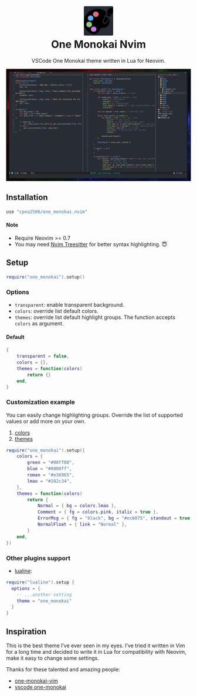 <div align="center">
  <h1>
      <img src="./assets/logo.png" width="80px">
      <br/>
      One Monokai Nvim
  </h1>
  
  VSCode One Monokai theme written in Lua for Neovim.
</div>
  
![one monokai demo](./assets/demo.png)

## Installation

```lua
use "cpea2506/one_monokai.nvim"
```

#### Note

- Require Neovim >= 0.7
- You may need [Nvim Treesitter](https://github.com/nvim-treesitter/nvim-treesitter) for better syntax highlighting. 😇

## Setup

```lua
require("one_monokai").setup()
```

### Options

- `transparent`: enable transparent background.
- `colors`: override list default colors.
- `themes`: override list default highlight groups. The function accepts `colors` as argument.

#### Default

```lua
{
    transparent = false,
    colors = {},
    themes = function(colors)
        return {}
    end,
}
```

### Customization example
You can easily change highlighting groups. Override the list of supported values or add more on your own.
1. [colors](https://github.com/cpea2506/one_monokai.nvim/blob/36ce54a2e5a8a6f112beb1f55414e2bb78a10de0/lua/one_monokai/colors.lua#L4)
2. [themes](https://github.com/cpea2506/one_monokai.nvim/blob/36ce54a2e5a8a6f112beb1f55414e2bb78a10de0/lua/one_monokai/themes.lua#L6)

```lua
require("one_monokai").setup({
    colors = {
        green = "#00ff00",
        blue = "#0000ff",
        roman = "#e36965",
        lmao = "#282c34",
    },
    themes = function(colors)
        return {
            Normal = { bg = colors.lmao },
            Comment = { fg = colors.pink, italic = true },
            ErrorMsg = { fg = "black", bg = "#ec6075", standout = true },
            NormalFloat = { link = "Normal" },
        }
    end,
})
```

### Other plugins support

- [lualine](https://github.com/nvim-lualine/lualine.nvim):

```lua
require("lualine").setup {
  options = {
    -- ...another setting
    theme = "one_monokai"
  }
}
```

## Inspiration
This is the best theme I’ve ever seen in my eyes. I’ve tried it written in Vim for a long time and decided to write it in Lua for compatibility with Neovim, make it easy to change some settings.

Thanks for these talented and amazing people:

- [one-monokai-vim](https://github.com/fratajczak/one-monokai-vim)
- [vscode one-monokai](https://github.com/azemoh/vscode-one-monokai)
